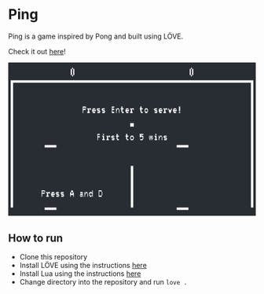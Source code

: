 # Ping

Ping is a game inspired by Pong and built using LÖVE.

Check it out [here](https://trbromley.github.io/ping)!

![Ping](imgs/readme.png)

## How to run

- Clone this repository
- Install LÖVE using the instructions [here](https://love2d.org/wiki/Getting_Started)
- Install Lua using the instructions [here](https://www.lua.org/download.html)
- Change directory into the repository and run `love .`
